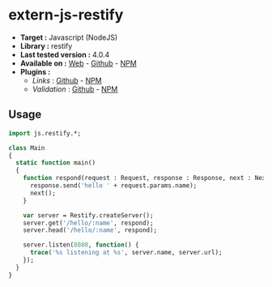 # extern-js-restify

- **Target :** Javascript (NodeJS)
- **Library :** restify 
- **Last tested version :** 4.0.4
- **Available on :** [Web](http://restify.com) - [Github](https://github.com/restify/node-restify) - [NPM](https://www.npmjs.com/package/restify)
- **Plugins :**
  - *Links* : [Github](https://github.com/ozinc/node-restify-links) - [NPM](https://www.npmjs.com/package/restify-links)
  - *Validation* : [Github](https://github.com/z0mt3c/node-restify-validation) - [NPM](https://www.npmjs.com/package/node-restify-validation)

## Usage

```haxe
import js.restify.*;

class Main
{
  static function main()
  {
    function respond(request : Request, response : Response, next : NextCallback) : Void {
      response.send('hello ' + request.params.name);
      next();
    }

    var server = Restify.createServer();
    server.get('/hello/:name', respond);
    server.head('/hello/:name', respond);

    server.listen(8080, function() {
      trace('%s listening at %s', server.name, server.url);
    });
  }
}
```
